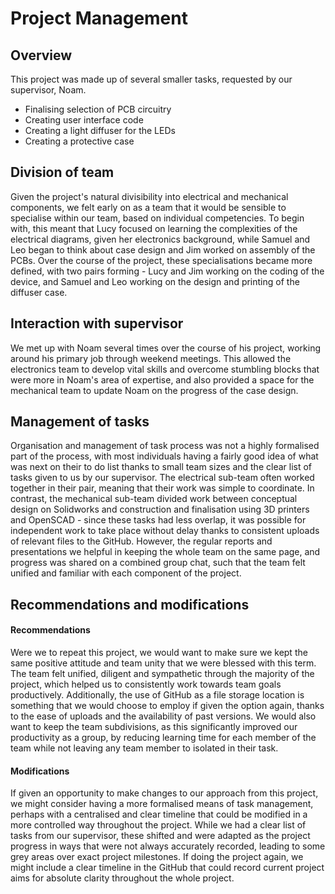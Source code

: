 # Project Management

## Overview
This project was made up of several smaller tasks, requested by our supervisor, Noam.
- Finalising selection of PCB circuitry
- Creating user interface code
- Creating a light diffuser for the LEDs
- Creating a protective case

## Division of team
Given the project's natural divisibility into electrical and mechanical components, we felt early on as a team that it would be sensible to specialise within our team, based on individual competencies. To begin with, this meant that Lucy focused on learning the complexities of the electrical diagrams, given her electronics background, while Samuel and Leo began to think about case design and Jim worked on assembly of the PCBs. Over the course of the project, these specialisations became more defined, with two pairs forming - Lucy and Jim working on the coding of the device, and Samuel and Leo working on the design and printing of the diffuser case.

## Interaction with supervisor
We met up with Noam several times over the course of his project, working around his primary job through weekend meetings. This allowed the electronics team to develop vital skills and overcome stumbling blocks that were more in Noam's area of expertise, and also provided a space for the mechanical team to update Noam on the progress of the case design.

## Management of tasks
Organisation and management of task process was not a highly formalised part of the process, with most individuals having a fairly good idea of what was next on their to do list thanks to small team sizes and the clear list of tasks given to us by our supervisor. The electrical sub-team often worked together in their pair, meaning that their work was simple to coordinate. In contrast, the mechanical sub-team divided work between conceptual design on Solidworks and construction and finalisation using 3D printers and OpenSCAD - since these tasks had less overlap, it was possible for independent work to take place without delay thanks to consistent uploads of relevant files to the GitHub. However, the regular reports and presentations we helpful in keeping the whole team on the same page, and progress was shared on a combined group chat, such that the team felt unified and familiar with each component of the project.

## Recommendations and modifications
#### Recommendations
Were we to repeat this project, we would want to make sure we kept the same positive attitude and team unity that we were blessed with this term. The team felt unified, diligent and sympathetic through the majority of the project, which helped us to consistently work towards team goals productively.
Additionally, the use of GitHub as a file storage location is something that we would choose to employ if given the option again, thanks to the ease of uploads and the availability of past versions.
We would also want to keep the team subdivisions, as this significantly improved our productivity as a group, by reducing learning time for each member of the team while not leaving any team member to isolated in their task.

#### Modifications
If given an opportunity to make changes to our approach from this project, we might consider having a more formalised means of task management, perhaps with a centralised and clear timeline that could be modified in a more controlled way throughout the project. While we had a clear list of tasks from our supervisor, these shifted and were adapted as the project progress in ways that were not always accurately recorded, leading to some grey areas over exact project milestones. If doing the project again, we might include a clear timeline in the GitHub that could record current project aims for absolute clarity throughout the whole project.
